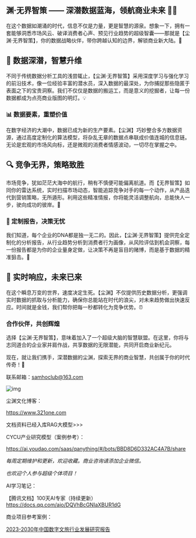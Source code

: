 ## 渊·无界智策 —— 深潜数据蓝海，领航商业未来 🌊✨

在这个数据如潮涌的时代，信息不仅是力量，更是智慧的源泉。想象一下，拥有一套能够洞悉市场风云、破译消费者心声、预见行业趋势的超级智囊——那就是【尘渊·无界智策】，你的数据战略伙伴，带你跨越认知的边界，解锁商业新大陆。🚀

## 🌟 数据深潜，智慧升维

不同于传统数据分析工具的浅尝辄止，【尘渊·无界智策】采用深度学习与强化学习的前沿技术，像一位经验丰富的潜水员，深入数据的最深处，为你捕捉那些隐匿于表面之下的宝贵洞察。我们不仅仅是数据的搬运工，而是意义的挖掘者，让每一份数据都成为点亮商业版图的明灯。💡

### 📊 数据要素，重塑价值

在数字经济的大潮中，数据已成为新的生产要素。【尘渊】巧妙整合多方数据资源，通过高度定制化的算法模型，将杂乱无章的数据点串联成价值连城的信息链。无论是宏观的市场风向标，还是微观的消费者情感波动，一切尽在掌握之中。

## 🔍 竞争无界，策略致胜

市场竞争，犹如茫茫大海中的航行，稍有不慎便可能偏离航道。而【无界智策】如同你的雷达系统，实时扫描市场动态，智能追踪竞争对手的每一个动作，从产品迭代到营销策略，无所遁形。利用这些精准情报，你将能灵活调整航向，总能快人一步，驶向成功的彼岸。🌊

### 💼 定制报告，决策无忧

我们知道，每个企业的DNA都是独一无二的。因此，【尘渊·无界智策】提供完全定制化的分析报告，从行业趋势分析到消费者行为画像，从风险评估到机会洞察，每一份报告都是为你的企业量身定做，让决策不再是盲目的赌博，而是基于数据的精准狙击。🎯

## 🎯 实时响应，未来已来

在这个瞬息万变的世界，速度决定生死。【尘渊】不仅提供历史数据分析，更强调实时数据的抓取与分析能力，确保你总能站在时代的浪尖，对未来趋势做出快速反应。时间就是金钱，我们帮你把每一秒都转化为竞争优势。⏰

###  合作伙伴，共创辉煌

选择【尘渊·无界智策】，意味着加入了一个超级大脑的智慧联盟。在这里，你将与志同道合的企业家并肩作战，共享数据的无限潜能，共同开启商业新纪元。

现在，就让我们携手，深潜数据的尘渊，探索无界的商业智慧，共创属于你的时代传奇！🌟





联系邮箱：[samhoclub@163.com](mailto:samhoclub@163.com)

![img](https://pic1.zhimg.com/80/v2-77aed7e43dc44ddd627ef4ac285b8296_720w.png)





尘渊文化博客：

https://www.321one.com

文档资料已经入库RAG大模型>>>

CYCU产业研究模型（案例参考）：

https://ai.youdao.com/saas/qanything/#/bots/BBD8D6D332AC4A7B/share

*每周定期维护和更新，欢迎收藏。商业咨询请添加企业微信。*

*也欢迎个人参与超级个体项目！*

AI学习笔记：

【腾讯文档】100天AI专家（持续更新）
https://docs.qq.com/aio/DQVhBcGNIaXBUR1dG



商业项目参考案例：

[2023-2030年中国数字文旅行业发展研究报告](http://mp.weixin.qq.com/s?__biz=MzkwMTY1NTU0Mw==&mid=2247483861&idx=1&sn=ef09922a3234b650b3fd0511816ebab4&chksm=c0b03f4df7c7b65b566178cc4b76e23246f5e5a911bc5233b946e4d6ce7180b5e165c0e12812#rd)

